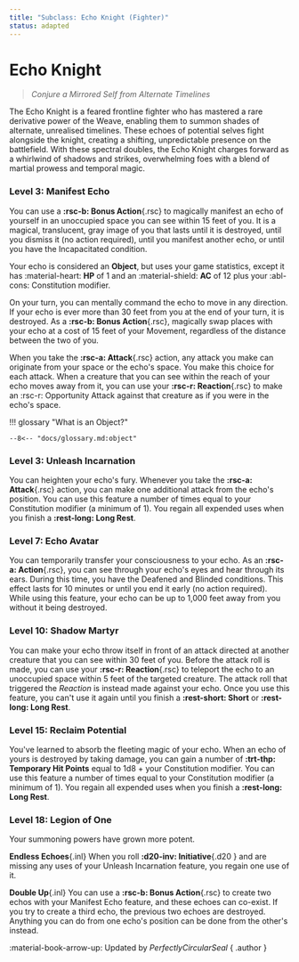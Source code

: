 ```yaml
---
title: "Subclass: Echo Knight (Fighter)"
status: adapted
---
```


<p style="display:none">
Conjure a Mirrored Self from Alternate Timelines
</p>

# Echo Knight

> *Conjure a Mirrored Self from Alternate Timelines*

The Echo Knight is a feared frontline fighter who has mastered a rare derivative power of the Weave, enabling them to summon shades of alternate, unrealised timelines. These echoes of potential selves fight alongside the knight, creating a shifting, unpredictable presence on the battlefield. With these spectral doubles, the Echo Knight charges forward as a whirlwind of shadows and strikes, overwhelming foes with a blend of martial prowess and temporal magic.

### Level 3: Manifest Echo

You can use a **:rsc-b: Bonus Action**{.rsc} to magically manifest an echo of yourself in an unoccupied space you can see within 15 feet of you. It is a magical, translucent, gray image of you that lasts until it is destroyed, until you dismiss it (no action required), until you manifest another echo, or until you have the Incapacitated condition.

Your echo is considered an **Object**, but uses your game statistics, except it has :material-heart: **HP** of 1 and an :material-shield: **AC** of 12 plus your :abl-cons: Constitution modifier.

On your turn, you can mentally command the echo to move in any direction. If your echo is ever more than 30 feet from you at the end of your turn, it is destroyed. As a **:rsc-b: Bonus Action**{.rsc}, magically swap places with your echo at a cost of 15 feet of your Movement, regardless of the distance between the two of you.

When you take the **:rsc-a: Attack**{.rsc} action, any attack you make can originate from your space or the echo's space. You make this choice for each attack. When a creature that you can see within the reach of your echo moves away from it, you can use your **:rsc-r: Reaction**{.rsc} to make an :rsc-r: Opportunity Attack against that creature as if you were in the echo's space.

!!! glossary "What is an Object?"

    --8<-- "docs/glossary.md:object"


### Level 3: Unleash Incarnation

You can heighten your echo's fury. Whenever you take the **:rsc-a: Attack**{.rsc} action, you can make one additional attack from the echo's position. You can use this feature a number of times equal to your Constitution modifier (a minimum of 1). You regain all expended uses when you finish a **:rest-long: Long Rest**.

### Level 7: Echo Avatar

You can temporarily transfer your consciousness to your echo. As an **:rsc-a: Action**{.rsc}, you can see through your echo's eyes and hear through its ears. During this time, you have the Deafened and Blinded conditions. This effect lasts for 10 minutes or until you end it early (no action required). While using this feature, your echo can be up to 1,000 feet away from you without it being destroyed.

### Level 10: Shadow Martyr

You can make your echo throw itself in front of an attack directed at another creature that you can see within 30 feet of you. Before the attack roll is made, you can use your **:rsc-r: Reaction**{.rsc} to teleport the echo to an unoccupied space within 5 feet of the targeted creature. The attack roll that triggered the *Reaction* is instead made against your echo. Once you use this feature, you can't use it again until you finish a **:rest-short: Short** or **:rest-long: Long Rest**.

### Level 15: Reclaim Potential

You've learned to absorb the fleeting magic of your echo. When an echo of yours is destroyed by taking damage, you can gain a number of **:trt-thp: Temporary Hit Points** equal to 1d8 + your Constitution modifier. You can use this feature a number of times equal to your Constitution modifier (a minimum of 1). You regain all expended uses when you finish a **:rest-long: Long Rest**.

### Level 18: Legion of One

Your summoning powers have grown more potent.

**Endless Echoes**{.inl} When you roll **:d20-inv: Initiative**{.d20 } and are missing any uses of your Unleash Incarnation feature, you regain one use of it.

**Double Up**{.inl} You can use a **:rsc-b: Bonus Action**{.rsc} to create two echos with your Manifest Echo feature, and these echoes can co-exist. If you try to create a third echo, the previous two echoes are destroyed. Anything you can do from one echo's position can be done from the other's instead.

:material-book-arrow-up: Updated by *PerfectlyCircularSeal* 
{ .author }